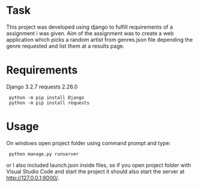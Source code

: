 # Task
This project was developed using django  to fulfill requirements of a assignment i was given. Aim of the assignment was to create a web application which picks a random artist from genres.json file depending the genre requested and list them at a results page.

# Requirements
Django 3.2.7
requests 2.26.0
```
 python -m pip install Django 
 python -m pip install requests
```

# Usage
On windows open project folder using command prompt and type:

```
 python manage.py runserver
```

or I also included launch.json inside files, so if you open project folder with Visual Studio Code and start the project it should also start the server at http://127.0.0.1:8000/.

